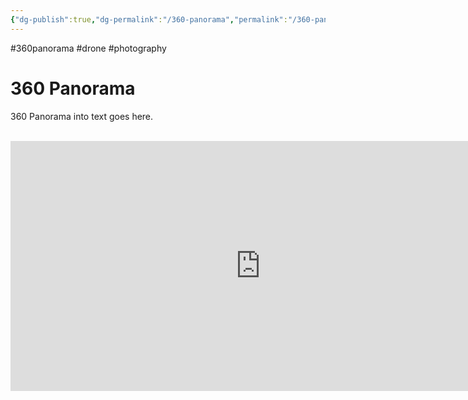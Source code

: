 ```yaml
---
{"dg-publish":true,"dg-permalink":"/360-panorama","permalink":"/360-panorama/","title":"360 Panorama","hide":true,"tags":["photography","drone","360panorama"],"noteIcon":null,"created":"2024-06-09T17:43:14.331+01:00","updated":"2024-06-09T18:26:57.786+01:00"}
---
```


#360panorama #drone #photography 
# 360 Panorama

360 Panorama into text goes here.

<br>
<iframe width="800" height="400" allowfullscreen style="border-style:none;" src="https://cdn.pannellum.org/2.5/pannellum.htm#panorama=https://i.imgur.com/WLxzVoE.jpeg&preview=https://i.imgur.com/WLxzVoE.jpeg"</iframe>


## Similar Galleries:

Here are some similar galleries you may enjoy:

[[3.0 - 📷 Photography/3.1 - 🏞️ Galleries/3.1.4 - 🚀 Other/3.1.4.1 - Photomicrography\|3.1.4.1 - Photomicrography]]
[[3.0 - 📷 Photography/3.1 - 🏞️ Galleries/3.1.4 - 🚀 Other/3.1.4.2 - Film Photography\|3.1.4.2 - Film Photography]]
[[3.0 - 📷 Photography/3.1 - 🏞️ Galleries/3.1.4 - 🚀 Other/3.1.4.3 - Astrophotography\|3.1.4.3 - Astrophotography]]
[[3.0 - 📷 Photography/3.1 - 🏞️ Galleries/3.1.4 - 🚀 Other/3.1.4.4 - Street Photography\|3.1.4.4 - Street Photography]]
[[3.0 - 📷 Photography/3.1 - 🏞️ Galleries/3.1.4 - 🚀 Other/3.1.4.5 - Architecture\|3.1.4.5 - Architecture]]
[[3.0 - 📷 Photography/3.1 - 🏞️ Galleries/3.1.4 - 🚀 Other/3.1.4.6 - Drone Photography\|3.1.4.6 - Drone Photography]]
[[3.0 - 📷 Photography/3.1 - 🏞️ Galleries/3.1.4 - 🚀 Other/3.1.4.8 - Environments\|3.1.4.8 - Environments]]
[[3.0 - 📷 Photography/3.1 - 🏞️ Galleries/3.1.5 - 🌍 360 Panorama/3.1.5.1 - 360 Panorama\|3.1.5.1 - 360 Panorama]]



---
Created by Niall Bell (niall@niallbell.com)